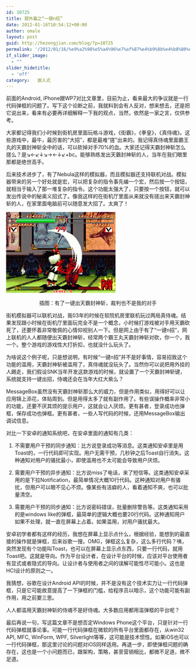 ```yaml
---
id: 10725
title: 题外篇之“一键n招”
date: 2012-01-16T10:54:12+00:00
author: omale
layout: post
guid: http://hezongjian.com/blog/?p=10725
permalink: '/2012/01/16/%e9%a2%98%e5%a4%96%e7%af%87%e4%b9%8b%e4%b8%80%e9%94%aen%e6%8b%9b/'
if_slider_image:
  - ""
slider_hidetitle:
  - 'off'
category:   嵌入式  
---
```

前面的Android, iPhone跟WP7对比文章里，目前为止，看来最大的争议就是一行代码弹框的问题了。写下这个论断之前，我就料到会有人反对，想来想去，还是把它说出来，看来有必要再详细解释一下我的观点，当然，依然是一家之言，仅供参考。

大家都记得我们小时候到街机房里面玩格斗游戏，《街霸》，《拳皇》，《真侍魂》。这些游戏中，最牛，最厉害的“大招”，都是最难“搓”出来的。我记得真侍魂里面霸王丸的天霸封神斩全中的话，可以砍掉对手70%的血。大家还记得天霸封神斩怎么搓么？是↘←↙↓↘→←↓↙+bc。能够熟练发出天霸封神斩的人，当年在我们眼里那都是绝世高手。

后来技术进步了，有了Nebula这样的模拟器，而且模拟器还支持联机对战。模拟器带来的另一个好处就是宏，可以把复杂的指令事先编一个宏，然后按一个按钮，就相当于输入了那一堆复杂的指令。这个功能太强大了，只要按一个按钮，就可以发出传说中的秘奥义招式了。像我这样的在街机厅里面从来就没有搓出来天霸封神斩的人，在家里面电脑前可以随意发大招了。太爽了！

[<img class="aligncenter size-medium wp-image-10726" title="WINKAWAKS_2005713041494" src="/assets/images/2012/01/WINKAWAKS_2005713041494-300x221.gif" width="300" height="221" />](/assets/images/2012/01/WINKAWAKS_2005713041494.gif)

<p style="text-align: center;">
  插图：有了一键出天霸封神斩，裁判也不是我的对手
</p>

街机模拟器可以联机对战，我03年的时候在软院机房里联机玩过两局真侍魂。结果发现跟小时候在街机厅里面玩完全不是一个概念，小时候打游戏被对手用天霸砍死了，还要怀着非常敬佩的心情仰视别人一下。但是网上由于有了“一键n招”，网上联机的人人都随便出天霸封神斩，经常两个霸王丸天霸封神斩对砍，你一个，我一个。整个游戏的游戏性大打折扣，也就没什么玩头了。

为啥说这个例子呢，只是想说明，有时候“一键n招”并不是好事情，容易招致这个功能的滥用，天霸封神斩被滥用了，真侍魂就没玩头了。当然你可以说把用外挂的人踢走，我们假设SNK当年开发这款游戏的时候，就设置了一个天霸封神斩键，系统就支持一键出招，侍魂还会在当年大红大紫么？

MessageBox虽然没有天霸封神斩那么大的威力，但是作用类似，用得好可以让应用锦上添花，体贴周到。但是用得太多了就有副作用了。有些误操作概率非常小的功能，还要不厌其烦的提示用户，这就会让人厌烦。更有甚者，登录成功也弹框，保存成功也弹框。更有甚者，一些人写代码的时候，还用MessageBox输出调试信息。

对比一下安卓的通知系统吧，在安卓里面的通知有几类：

1. 不需要用户干预的同步通知：比方说登录成功等消息。这类通知安卓里是用Toast的，一行代码即可实现。用户无需干预，几秒钟之后Toast自行消失。这种通知对用户的骚扰最小，即使滥用也不太可能会导致用户厌烦。

2. 需要用户干预的异步通知：比方说miss了电话，来了短信等。这类通知安卓采用的是下拉Notification，最简单情况大概10行代码。这种通知对用户有骚扰，但用户可以眼不见心不烦。像某些有洁癖的人，看着通知不爽，也可以批量清空。

3. 需要用户干预的同步通知：比方说密码错误，批量删除警告等。这类通知采用的是windows like的弹框，最简单的逻辑大概也要20行代码。这种通知用户如果不处理，就一直在屏幕上占着。如果滥用，对用户骚扰最大。

安卓初学者都有这样的经历，我想在屏幕上显示点什么，根据经验，能想到的最直接的操作就是弹框，后来谷歌一搜。OMG，弹框这么复杂，这么多行代码？咦，突然发现有个功能叫Toast，也可以在屏幕上显示点东西，只要一行代码，就用Toast吧。这就是导向。作为平台设计者，在设计平台的时候，应该对平台使用者有显式或者隐式的导向。让设计者与使用者之间的误解可能性尽可能小。这也是HCI设计的原则之一。

我猜想，谷歌在设计Android API的时候，并不是没有这个技术实力让一行代码弹框，只是它可能故意提高了一下弹框的门槛，给程序员以暗示，这个功能可能有副作用，用之前要三思。

人人都滥用天霸封神斩的侍魂不是好侍魂。大多数应用都用滥弹框的平台呢？

最后再说一句，写这篇文章不是想否定Windows Phone这个平台，只是针对一行代码弹框就事论事。可能一行代码弹框在微软的所有平台里面都存在，从win32 API, MFC, WinForm, WPF, Silverlight等等，这可能是技术惯性。如果iOS也可以一行代码弹框，那这里讨论的问题对iOS同样适用。再退一步，即使弹框问题的确存在，这也是一个小问题而已，跟架构，策略，甚至营销相比，都微不足道，微不足道。

 